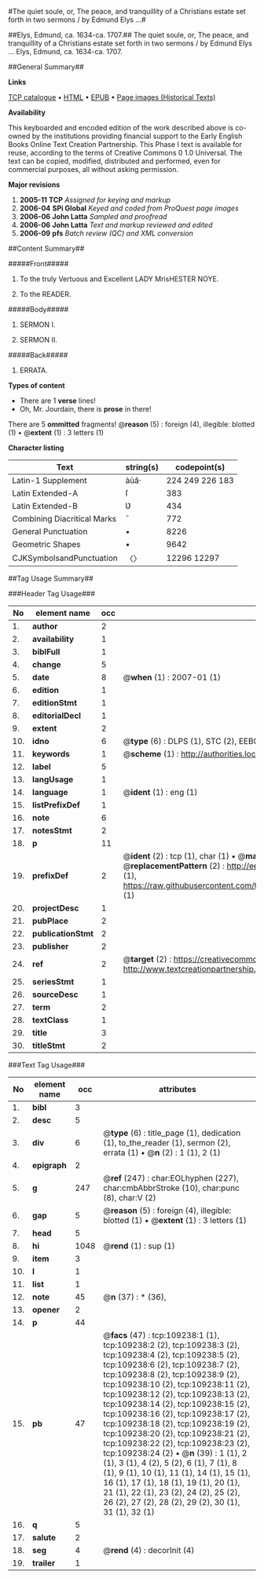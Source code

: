 #The quiet soule, or, The peace, and tranquillity of a Christians estate set forth in two sermons / by Edmund Elys ...#

##Elys, Edmund, ca. 1634-ca. 1707.##
The quiet soule, or, The peace, and tranquillity of a Christians estate set forth in two sermons / by Edmund Elys ...
Elys, Edmund, ca. 1634-ca. 1707.

##General Summary##

**Links**

[TCP catalogue](http://www.ota.ox.ac.uk/tcp/)  • 
[HTML](http://tei.it.ox.ac.uk/tcp/Texts-HTML/free/A39/A39365.html)  • 
[EPUB](http://tei.it.ox.ac.uk/tcp/Texts-EPUB/free/A39/A39365.epub) • 
[Page images (Historical Texts)](https://data.historicaltexts.jisc.ac.uk/view?pubId=eebo-19637490e&pageId=eebo-19637490e-109238-1)

**Availability**

This keyboarded and encoded edition of the
	       work described above is co-owned by the institutions
	       providing financial support to the Early English Books
	       Online Text Creation Partnership. This Phase I text is
	       available for reuse, according to the terms of Creative
	       Commons 0 1.0 Universal. The text can be copied,
	       modified, distributed and performed, even for
	       commercial purposes, all without asking permission.

**Major revisions**

1. __2005-11__ __TCP__ *Assigned for keying and markup*
1. __2006-04__ __SPi Global__ *Keyed and coded from ProQuest page images*
1. __2006-06__ __John Latta__ *Sampled and proofread*
1. __2006-06__ __John Latta__ *Text and markup reviewed and edited*
1. __2006-09__ __pfs__ *Batch review (QC) and XML conversion*

##Content Summary##

#####Front#####

1. To the truly Vertuous and Excellent LADY MrisHESTER NOYE.

1. To the READER.

#####Body#####

1. SERMON I.

1. SERMON II.

#####Back#####

1. ERRATA.

**Types of content**

  * There are 1 **verse** lines!
  * Oh, Mr. Jourdain, there is **prose** in there!

There are 5 **ommitted** fragments! 
 @__reason__ (5) : foreign (4), illegible: blotted (1)  •  @__extent__ (1) : 3 letters (1)

**Character listing**


|Text|string(s)|codepoint(s)|
|---|---|---|
|Latin-1 Supplement|àùâ·|224 249 226 183|
|Latin Extended-A|ſ|383|
|Latin Extended-B|Ʋ|434|
|Combining             Diacritical Marks|̄|772|
|General Punctuation|•|8226|
|Geometric Shapes|▪|9642|
|CJKSymbolsandPunctuation|〈〉|12296 12297|

##Tag Usage Summary##

###Header Tag Usage###

|No|element name|occ|attributes|
|---|---|---|---|
|1.|__author__|2||
|2.|__availability__|1||
|3.|__biblFull__|1||
|4.|__change__|5||
|5.|__date__|8| @__when__ (1) : 2007-01 (1)|
|6.|__edition__|1||
|7.|__editionStmt__|1||
|8.|__editorialDecl__|1||
|9.|__extent__|2||
|10.|__idno__|6| @__type__ (6) : DLPS (1), STC (2), EEBO-CITATION (1), OCLC (1), VID (1)|
|11.|__keywords__|1| @__scheme__ (1) : http://authorities.loc.gov/ (1)|
|12.|__label__|5||
|13.|__langUsage__|1||
|14.|__language__|1| @__ident__ (1) : eng (1)|
|15.|__listPrefixDef__|1||
|16.|__note__|6||
|17.|__notesStmt__|2||
|18.|__p__|11||
|19.|__prefixDef__|2| @__ident__ (2) : tcp (1), char (1)  •  @__matchPattern__ (2) : ([0-9\-]+):([0-9IVX]+) (1), (.+) (1)  •  @__replacementPattern__ (2) : http://eebo.chadwyck.com/downloadtiff?vid=$1&page=$2 (1), https://raw.githubusercontent.com/textcreationpartnership/Texts/master/tcpchars.xml#$1 (1)|
|20.|__projectDesc__|1||
|21.|__pubPlace__|2||
|22.|__publicationStmt__|2||
|23.|__publisher__|2||
|24.|__ref__|2| @__target__ (2) : https://creativecommons.org/publicdomain/zero/1.0/ (1), http://www.textcreationpartnership.org/docs/. (1)|
|25.|__seriesStmt__|1||
|26.|__sourceDesc__|1||
|27.|__term__|2||
|28.|__textClass__|1||
|29.|__title__|3||
|30.|__titleStmt__|2||


###Text Tag Usage###

|No|element name|occ|attributes|
|---|---|---|---|
|1.|__bibl__|3||
|2.|__desc__|5||
|3.|__div__|6| @__type__ (6) : title_page (1), dedication (1), to_the_reader (1), sermon (2), errata (1)  •  @__n__ (2) : 1 (1), 2 (1)|
|4.|__epigraph__|2||
|5.|__g__|247| @__ref__ (247) : char:EOLhyphen (227), char:cmbAbbrStroke (10), char:punc (8), char:V (2)|
|6.|__gap__|5| @__reason__ (5) : foreign (4), illegible: blotted (1)  •  @__extent__ (1) : 3 letters (1)|
|7.|__head__|5||
|8.|__hi__|1048| @__rend__ (1) : sup (1)|
|9.|__item__|3||
|10.|__l__|1||
|11.|__list__|1||
|12.|__note__|45| @__n__ (37) : * (36), | (1)  •  @__place__ (45) : margin (45)|
|13.|__opener__|2||
|14.|__p__|44||
|15.|__pb__|47| @__facs__ (47) : tcp:109238:1 (1), tcp:109238:2 (2), tcp:109238:3 (2), tcp:109238:4 (2), tcp:109238:5 (2), tcp:109238:6 (2), tcp:109238:7 (2), tcp:109238:8 (2), tcp:109238:9 (2), tcp:109238:10 (2), tcp:109238:11 (2), tcp:109238:12 (2), tcp:109238:13 (2), tcp:109238:14 (2), tcp:109238:15 (2), tcp:109238:16 (2), tcp:109238:17 (2), tcp:109238:18 (2), tcp:109238:19 (2), tcp:109238:20 (2), tcp:109238:21 (2), tcp:109238:22 (2), tcp:109238:23 (2), tcp:109238:24 (2)  •  @__n__ (39) : 1 (1), 2 (1), 3 (1), 4 (2), 5 (2), 6 (1), 7 (1), 8 (1), 9 (1), 10 (1), 11 (1), 14 (1), 15 (1), 16 (1), 17 (1), 18 (1), 19 (1), 20 (1), 21 (1), 22 (1), 23 (2), 24 (2), 25 (2), 26 (2), 27 (2), 28 (2), 29 (2), 30 (1), 31 (1), 32 (1)|
|16.|__q__|5||
|17.|__salute__|2||
|18.|__seg__|4| @__rend__ (4) : decorInit (4)|
|19.|__trailer__|1||
